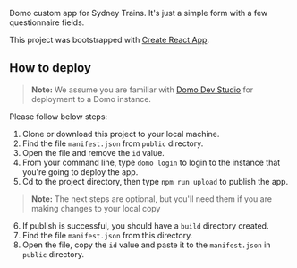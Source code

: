 Domo custom app for Sydney Trains. It's just a simple form with a few questionnaire fields.

This project was bootstrapped with [Create React App](https://github.com/facebook/create-react-app).

## How to deploy

> **Note:** We assume you are familiar with [Domo Dev Studio](https://developer.domo.com/docs/dev-studio/dev-studio-overview) for deployment to a Domo instance.

Please follow below steps:

 1. Clone or download this project to your local machine.
 2. Find the file `manifest.json` from `public` directory.
 3. Open the file and remove the `id` value.
 4. From your command line, type `domo login` to login to the instance that you're going to deploy the app.
 5. Cd to the project directory, then type `npm run upload` to publish the app.
 > **Note:** The next steps are optional, but you'll need them if you are making changes to your local copy
 6. If publish is successful, you should have a `build` directory created.
 7. Find the file `manifest.json` from this directory.
 8. Open the file, copy the `id` value and paste it to the `manifest.json` in `public` directory.
